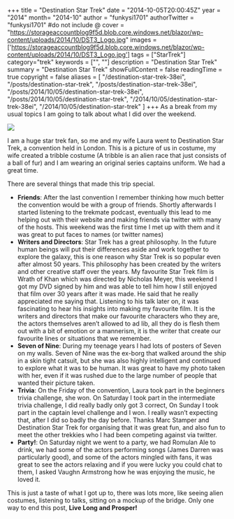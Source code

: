 +++
title = "Destination Star Trek"
date = "2014-10-05T20:00:45Z"
year = "2014"
month= "2014-10"
author = "funkysi1701"
authorTwitter = "funkysi1701" #do not include @
cover = "https://storageaccountblog9f5d.blob.core.windows.net/blazor/wp-content/uploads/2014/10/DST3_Logo.jpg"
images = ['https://storageaccountblog9f5d.blob.core.windows.net/blazor/wp-content/uploads/2014/10/DST3_Logo.jpg']
tags = ["StarTrek"]
category="trek"
keywords = ["", ""]
description = "Destination Star Trek"
summary = "Destination Star Trek"
showFullContent = false
readingTime = true
copyright = false
aliases = [
    "/destination-star-trek-38ei",
    "/posts/destination-star-trek",
    "/posts/destination-star-trek-38ei",
    "/posts/2014/10/05/destination-star-trek-38ei",
    "/posts/2014/10/05/destination-star-trek",
    "/2014/10/05/destination-star-trek-38ei",
    "/2014/10/05/destination-star-trek"
]
+++
As a break from my usual topics I am going to talk about what I did over the weekend.

![](https://storageaccountblog9f5d.blob.core.windows.net/blazor/wp-content/uploads/2014/10/10670061_10152884492389155_77781042960777157_n.jpg)

I am a huge star trek fan, so me and my wife Laura went to Destination Star Trek, a convention held in London. This is a picture of us in costume, my wife created a tribble costume (A tribble is an alien race that just consists of a ball of fur) and I am wearing an original series captains uniform. We had a great time.

There are several things that made this trip special.

- **Friends**: After the last convention I remember thinking how much better the convention would be with a group of friends. Shortly afterwards I started listening to the trekmate podcast, eventually this lead to me helping out with their website and making friends via twitter with many of the hosts. This weekend was the first time I met up with them and it was great to put faces to names (or twitter names)
- **Writers and Directors**: Star Trek has a great philosophy. In the future human beings will put their differences aside and work together to explore the galaxy, this is one reason why Star Trek is so popular even after almost 50 years. This philosophy has been created by the writers and other creative staff over the years. My favourite Star Trek film is Wrath of Khan which was directed by Nicholas Meyer, this weekend I got my DVD signed by him and was able to tell him how I still enjoyed that film over 30 years after it was made. He said that he really appreciated me saying that. Listening to his talk later on, it was fascinating to hear his insights into making my favourite film. It is the writers and directors that make our favourite characters who they are, the actors themselves aren’t allowed to ad lib, all they do is flesh them out with a bit of emotion or a mannerism, it is the writer that create our favourite lines or situations that we remember.
- **Seven of Nine**: During my teenage years I had lots of posters of Seven on my walls. Seven of Nine was the ex-borg that walked around the ship in a skin tight catsuit, but she was also highly intelligent and continued to explore what it was to be human. It was great to have my photo taken with her, even if it was rushed due to the large number of people that wanted their picture taken.
- **Trivia**: On the Friday of the convention, Laura took part in the beginners trivia challenge, she won. On Saturday I took part in the intermediate trivia challenge, I did really badly only got 3 correct, On Sunday I took part in the captain level challenge and I won. I really wasn’t expecting that, after I did so badly the day before. Thanks Marc Stamper and Destination Star Trek for organising that it was great fun, and also fun to meet the other trekkies who I had been competing against via twitter.
- **Party!**: On Saturday night we went to a party, we had Romulan Ale to drink, we had some of the actors performing songs (James Darren was particularly good), and some of the actors mingled with fans, it was great to see the actors relaxing and if you were lucky you could chat to them, I asked Vaughn Armstrong how he was enjoying the music, he loved it.

This is just a taste of what I got up to, there was lots more, like seeing alien costumes, listening to talks, sitting on a mockup of the bridge. Only one way to end this post, **Live Long and Prosper!**